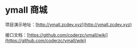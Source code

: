 # ymall 商城

项目演示地址：[http://ymall.zcdev.xyz](http://ymall.zcdev.xyz)

接口文档：[https://github.com/coderzc/ymall/wiki](https://github.com/coderzc/ymall/wiki)
